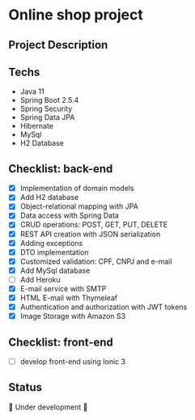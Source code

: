 # Online shop project 

## Project Description


## Techs
* Java 11
* Spring Boot 2.5.4
* Spring Security
* Spring Data JPA
* Hibernate
* MySql 
* H2 Database

## Checklist: back-end
- [x] Implementation of domain models
- [x] Add H2 database
- [x] Object-relational mapping with JPA
- [x] Data access with Spring Data
- [x] CRUD operations: POST, GET, PUT, DELETE
- [x] REST API creation with JSON serialization
- [x] Adding exceptions
- [x] DTO implementation
- [x] Customized validation: CPF, CNPJ and e-mail
- [x] Add MySql database
- [ ] Add Heroku
- [x] E-mail service with SMTP 
- [x] HTML E-mail with Thymeleaf
- [x] Authentication and authorization
  with JWT tokens
- [x] Image Storage with Amazon S3

## Checklist: front-end
- [ ] develop front-end using Ionic 3

## Status
🚧  Under development 🚧


